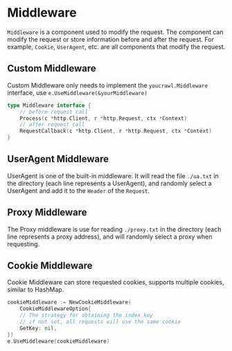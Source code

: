 # Middleware
`Middleware` is a component used to modify the request. The component can modify the request or store information before and after the request. For example, `Cookie`, `UserAgent`, etc. are all components that modify the request.

## Custom Middleware

Custom Middleware only needs to implement the `youcrawl.Middleware` interface, use `e.UseMiddleware(&yourMiddleware)`

```go
type Middleware interface {
	// before request call
	Process(c *http.Client, r *http.Request, ctx *Context)
	// after request call
	RequestCallback(c *http.Client, r *http.Request, ctx *Context)
}
```

## UserAgent Middleware
UserAgent is one of the built-in middleware. It will read the file `./ua.txt` in the directory (each line represents a UserAgent), and randomly select a UserAgent and add it to the `Header` of the `Request`.

## Proxy Middleware
The Proxy middleware is use for reading `./proxy.txt` in the directory (each line represents a proxy address), and will randomly select a proxy when requesting.

## Cookie Middleware
Cookie Middleware can store requested cookies, supports multiple cookies, similar to HashMap.
```go
cookieMiddleware := NewCookieMiddleware(
    CookieMiddlewareOption{
	// The strategy for obtaining the index key
	// if not set, all requests will use the same cookie
    GetKey: nil,
})
e.UseMiddleware(cookieMiddleware)
```
